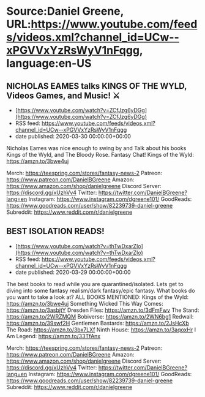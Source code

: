 # Source:Daniel Greene, URL:https://www.youtube.com/feeds/videos.xml?channel_id=UCw--xPGVVxYzRsWyV1nFqgg, language:en-US

## NICHOLAS EAMES talks KINGS OF THE WYLD, Videos Games, and Music! ⚔️
 - [https://www.youtube.com/watch?v=ZCfJzg6yDGg](https://www.youtube.com/watch?v=ZCfJzg6yDGg)
 - RSS feed: https://www.youtube.com/feeds/videos.xml?channel_id=UCw--xPGVVxYzRsWyV1nFqgg
 - date published: 2020-03-30 00:00:00+00:00

Nicholas Eames was nice enough to swing by and Talk about his books Kings of the Wyld, and The Bloody Rose. Fantasy Chat! 
Kings of the Wyld: https://amzn.to/3bwe4uj

Merch: https://teespring.com/stores/fantasy-news-2
Patreon: https://www.patreon.com/DanielBGreene
Amazon: https://www.amazon.com/shop/danielgreene
Discord Server: https://discord.gg/xUzhVv4
Twitter: https://twitter.com/DanielBGreene?lang=en
Instagram: https://www.instagram.com/dgreene101/
GoodReads: https://www.goodreads.com/user/show/82239739-daniel-greene
Subreddit: https://www.reddit.com/r/danielgreene

## BEST ISOLATION READS!
 - [https://www.youtube.com/watch?v=thTwDxarZIo](https://www.youtube.com/watch?v=thTwDxarZIo)
 - RSS feed: https://www.youtube.com/feeds/videos.xml?channel_id=UCw--xPGVVxYzRsWyV1nFqgg
 - date published: 2020-03-29 00:00:00+00:00

The best books to read while you are quarantined/isolated. Lets get to diving into some fantasy realism/dark fantasy/epic fantasy. What books do you want to take a look at?
ALL BOOKS MENTIONED: 
Kings of the Wyld: https://amzn.to/3bwe4uj
Something Wicked This Way Comes: https://amzn.to/3asbjtY
Dresden Files: https://amzn.to/3dFmFwv
The Stand: https://amzn.to/2WRZMQM
Bobiverse: https://amzn.to/2WN6bg1
Redwall: https://amzn.to/39swf2H
Gentlemen Bastards: https://amzn.to/2JsHcXb
The Road: https://amzn.to/3bx7LXf
Ninth House: https://amzn.to/3aqoxHr
I Am Legend: https://amzn.to/33TfAnx

Merch: https://teespring.com/stores/fantasy-news-2
Patreon: https://www.patreon.com/DanielBGreene
Amazon: https://www.amazon.com/shop/danielgreene
Discord Server: https://discord.gg/xUzhVv4
Twitter: https://twitter.com/DanielBGreene?lang=en
Instagram: https://www.instagram.com/dgreene101/
GoodReads: https://www.goodreads.com/user/show/82239739-daniel-greene
Subreddit: https://www.reddit.com/r/danielgreene

